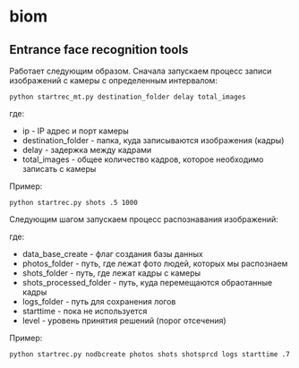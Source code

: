 # biom
## Entrance face recognition tools

Работает следующим образом. Сначала запускаем процесс записи изображений с камеры с определенным интервалом:
```
python startrec_mt.py destination_folder delay total_images
```
где:
- ip - IP адрес и порт камеры
- destination_folder - папка, куда записываются изображения (кадры)
- delay - задержка между кадрами
- total_images - общее количество кадров, которое необходимо записать с камеры

Пример:
```
python startrec.py shots .5 1000
```
Следующим шагом запускаем процесс распознавания изображений:

где:
- data_base_create - флаг создания базы данных 
- photos_folder - путь, где лежат фото людей, которых мы распознаем
- shots_folder - путь, где лежат кадры с камеры
- shots_processed_folder - путь, куда перемещаются обраотанные кадры
- logs_folder - путь для сохранения логов
- starttime - пока не используется
- level - уровень принятия решений (порог отсечения)

Пример:
```
python startrec.py nodbcreate photos shots shotsprcd logs starttime .7
```

